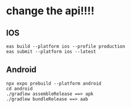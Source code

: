# change the api!!!!

## IOS

```
eas build --platform ios --profile production
eas submit --platform ios --latest
```

## Android

```
npx expo prebuild --platform android
cd android
./gradlew assembleRelease ==> apk
./gradlew bundleRelease ==> aab
```
